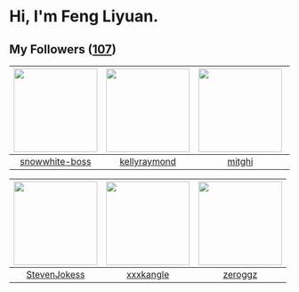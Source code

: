 # Hi, I'm Feng Liyuan.

## My Followers ([107](https://github.com/SunRunAway?tab=followers))

| <img src="https://avatars.githubusercontent.com/u/74522790?v=4" width="150" height="150" /> | <img src="https://avatars.githubusercontent.com/u/58126365?v=4" width="150" height="150" /> | <img src="https://avatars.githubusercontent.com/u/55898975?v=4" width="150" height="150" /> | <img src="https://avatars.githubusercontent.com/u/59618640?v=4" width="150" height="150" /> |
| :-----------------------------------------------------------------------------------------: | :-----------------------------------------------------------------------------------------: | :-----------------------------------------------------------------------------------------: | :-----------------------------------------------------------------------------------------: |
|                     [snowwhite-boss](https://github.com/snowwhite-boss)                     |                       [kellyraymond](https://github.com/kellyraymond)                       |                             [mitghi](https://github.com/mitghi)                             |                        [Akshar-code](https://github.com/Akshar-code)                        |

| <img src="https://avatars.githubusercontent.com/u/71307974?v=4" width="150" height="150" /> | <img src="https://avatars.githubusercontent.com/u/88874211?v=4" width="150" height="150" /> | <img src="https://avatars.githubusercontent.com/u/55519398?v=4" width="150" height="150" /> |
| :-----------------------------------------------------------------------------------------: | :-----------------------------------------------------------------------------------------: | :-----------------------------------------------------------------------------------------: |
|                       [StevenJokess](https://github.com/StevenJokess)                       |                          [xxxkangle](https://github.com/xxxkangle)                          |                            [zeroggz](https://github.com/zeroggz)                            |